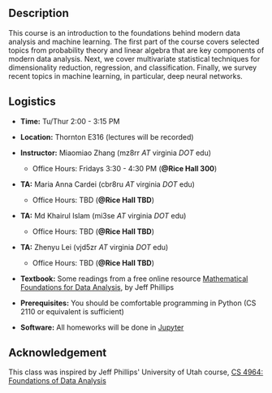 ## Description

This course is an introduction to the foundations behind modern data analysis
and machine learning.  The first part of the course covers selected topics from
probability theory and linear algebra that are key components of modern data
analysis. Next, we cover multivariate statistical techniques for dimensionality
reduction, regression, and classification. Finally, we survey recent topics in
machine learning, in particular, deep neural networks.

## Logistics

* **Time:** Tu/Thur 2:00 - 3:15 PM
* **Location:** Thornton E316 (lectures will be recorded)
* **Instructor:** Miaomiao Zhang (mz8rr *AT* virginia *DOT* edu)
  - Office Hours: Fridays 3:30 - 4:30 PM (**@Rice Hall 300**)
* **TA:** Maria Anna Cardei (cbr8ru *AT* virginia *DOT* edu)
  - Office Hours: TBD (**@Rice Hall TBD**)
* **TA:** Md Khairul Islam (mi3se *AT* virginia *DOT* edu)
  - Office Hours: TBD (**@Rice Hall TBD**)
* **TA:** Zhenyu Lei (vjd5zr *AT* virginia *DOT* edu)
  - Office Hours: TBD (**@Rice Hall TBD**)

* **Textbook:** Some readings from a free online resource [Mathematical Foundations for Data Analysis](http://www.cs.utah.edu/~jeffp/M4D/M4D.html), by Jeff Phillips
* **Prerequisites:** You should be comfortable programming in Python (CS 2110 or equivalent is sufficient)
* **Software:** All homeworks will be done in [Jupyter](https://jupyter.org)

## Acknowledgement
This class was inspired by Jeff Phillips' University of Utah course, [CS 4964: Foundations of Data Analysis](http://www.cs.utah.edu/~jeffp/teaching/FoDA.html)
